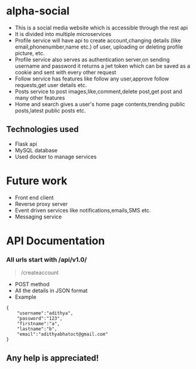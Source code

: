 # alpha-social
- This is a social media website which is accessible through the rest api 
- It is divided into multiple microservices 
- Profile service will have api to create account,changing details (like email,phonenumber,name etc.)  of user, uploading or deleting profile picture, etc.
- Profile service also serves as authentication server,on sending username and password it returns a jwt token which can be saved as a cookie and sent with every other request
- Follow service has features like follow any user,approve follow requests,get user details etc.
- Posts service to post images,like,comment,delete post,get post and many other features
- Home and search gives a user's home page contents,trending public posts,latest public posts etc.

## Technologies used
- Flask api 
- MySQL database 
- Used docker to manage services 

# Future work
- Front end client
- Reverse proxy server
- Event driven services like notifications,emails,SMS etc.
- Messaging service 

# API Documentation

### All urls start with /api/v1.0/

> /createaccount
- POST method
- All the details in JSON format
- Example
```
{
    "username":"adithya",
    "password":"123",
    "firstname":"a",
    "lastname":"b",
    "email":"adithyabhatoct@gmail.com"
}
```

## Any help is appreciated!
